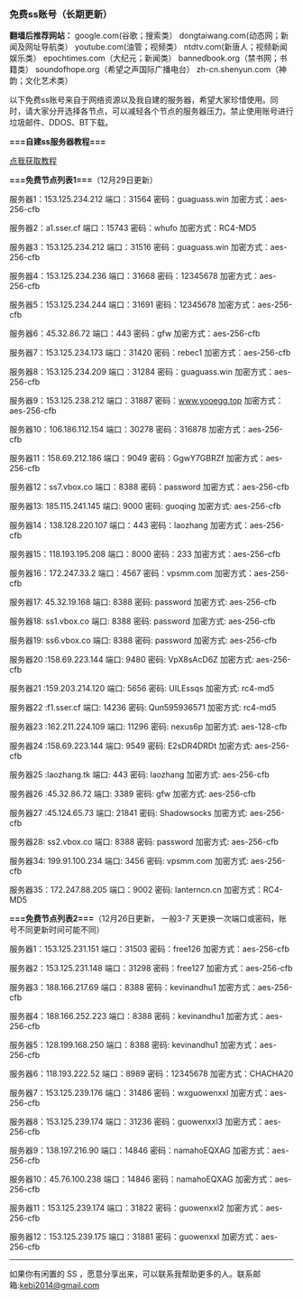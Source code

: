 ### **免费ss账号（长期更新）**

**翻墙后推荐网站：** google.com(谷歌；搜索类） dongtaiwang.com(动态网；新闻及网址导航类）  youtube.com(油管；视频类）  ntdtv.com(新唐人；视频新闻娱乐类）    epochtimes.com（大纪元；新闻类）   bannedbook.org（禁书网；书籍类）   soundofhope.org（希望之声国际广播电台）
    zh-cn.shenyun.com（神韵；文化艺术类）

以下免费ss账号来自于网络资源以及我自建的服务器，希望大家珍惜使用。同时，请大家分开选择各节点，可以减轻各个节点的服务器压力。禁止使用账号进行垃圾邮件、DDOS、BT下载。


**===自建ss服务器教程===**

[点我获取教程](https://github.com/Alvin9999/new-pac/wiki/%E8%87%AA%E5%BB%BAss%E6%9C%8D%E5%8A%A1%E5%99%A8%E6%95%99%E7%A8%8B)

**===免费节点列表1===**（12月29日更新）

服务器1：153.125.234.212 端口：31564 密码：guaguass.win 加密方式：aes-256-cfb

服务器2：a1.sser.cf 端口：15743 密码：whufo 加密方式：RC4-MD5

服务器3：153.125.234.212 端口：31516 密码：guaguass.win 加密方式：aes-256-cfb

服务器4：153.125.234.236 端口：31668  密码：12345678 加密方式：aes-256-cfb

服务器5：153.125.234.244  端口：31691  密码：12345678 加密方式：aes-256-cfb

服务器6：45.32.86.72 端口：443  密码：gfw  加密方式：aes-256-cfb

服务器7：153.125.234.173 端口：31420 密码：rebec1 加密方式：aes-256-cfb

服务器8：153.125.234.209 端口：31284 密码：guaguass.win 加密方式：aes-256-cfb

服务器9：153.125.238.212 端口：31887 密码：www.yooegg.top 加密方式：aes-256-cfb

服务器10：106.186.112.154 端口：30278 密码：316878 加密方式：aes-256-cfb

服务器11：158.69.212.186 端口：9049 密码：GgwY7GBRZf 加密方式：aes-256-cfb

服务器12：ss7.vbox.co 端口：8388 密码：password 加密方式：aes-256-cfb

服务器13: 185.115.241.145 端口: 9000 密码: guoqing 加密方式: aes-256-cfb

服务器14：138.128.220.107 端口：443 密码：laozhang 加密方式：aes-256-cfb

服务器15：118.193.195.208 端口：8000 密码：233 加密方式：aes-256-cfb

服务器16：172.247.33.2 端口：4567 密码：vpsmm.com 加密方式：aes-256-cfb

服务器17: 45.32.19.168 端口: 8388 密码: password 加密方式: aes-256-cfb

服务器18: ss1.vbox.co 端口: 8388 密码: password 加密方式: aes-256-cfb

服务器19: ss6.vbox.co 端口: 8388 密码: password 加密方式: aes-256-cfb

服务器20 :158.69.223.144 端口: 9480 密码: VpX8sAcD6Z 加密方式: aes-256-cfb

服务器21 :159.203.214.120 端口: 5656 密码: UILEssqs 加密方式: rc4-md5

服务器22 :f1.sser.cf 端口: 14236 密码: Qun595936571 加密方式: rc4-md5

服务器23 :162.211.224.109 端口: 11296 密码: nexus6p 加密方式: aes-128-cfb

服务器24 :158.69.223.144 端口: 9549 密码: E2sDR4DRDt 加密方式: aes-256-cfb

服务器25 :laozhang.tk 端口: 443 密码: laozhang 加密方式: aes-256-cfb

服务器26 :45.32.86.72 端口: 3389 密码: gfw 加密方式: aes-256-cfb

服务器27 :45.124.65.73 端口: 21841 密码: Shadowsocks 加密方式: aes-256-cfb

服务器28: ss2.vbox.co 端口: 8388 密码: password 加密方式: aes-256-cfb

服务器34: 199.91.100.234 端口: 3456 密码: vpsmm.com 加密方式: aes-256-cfb

服务器35：172.247.88.205 端口：9002 密码: lanterncn.cn 加密方式：RC4-MD5


**===免费节点列表2===**（12月26日更新， 一般3-7 天更换一次端口或密码，账号不同更新时间可能不同）

服务器1：153.125.231.151 端口：31503 密码：free126 加密方式：aes-256-cfb

服务器2：153.125.231.148 端口：31298 密码：free127 加密方式：aes-256-cfb

服务器3：188.166.217.69  端口：8388  密码：kevinandhu1   加密方式：aes-256-cfb

服务器4：188.166.252.223 端口：8388  密码：kevinandhu1   加密方式：aes-256-cfb

服务器5：128.199.168.250 端口：8388  密码: kevinandhu1  加密方式：aes-256-cfb

服务器6：118.193.222.52  端口：8989  密码：12345678  加密方式：CHACHA20

服务器7：153.125.239.176  端口：31486  密码：wxguowenxxl  加密方式：aes-256-cfb

服务器8：153.125.239.174  端口：31236  密码：guowenxxl3  加密方式：aes-256-cfb

服务器9：138.197.216.90  端口：14846  密码：namahoEQXAG  加密方式：aes-256-cfb

服务器10：45.76.100.238  端口：14846  密码：namahoEQXAG  加密方式：aes-256-cfb

服务器11：153.125.239.174  端口：31822  密码：guowenxxl2  加密方式：aes-256-cfb

服务器12：153.125.239.175  端口：31881  密码：guowenxxl  加密方式：aes-256-cfb




***


如果你有闲置的 SS ，愿意分享出来，可以联系我帮助更多的人。联系邮箱:kebi2014@gmail.com




